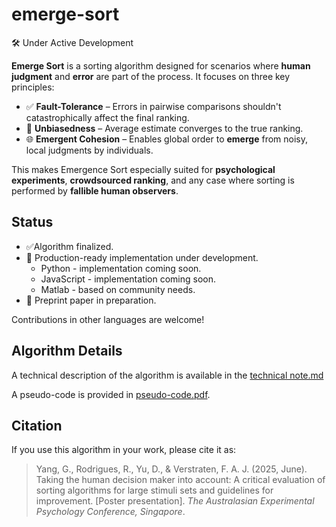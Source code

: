 # emerge-sort

🛠️ Under Active Development

**Emerge Sort** is a sorting algorithm designed for scenarios where **human judgment** and **error** are part of the process. It focuses on three key principles:

- ✅ **Fault-Tolerance** – Errors in pairwise comparisons shouldn't catastrophically affect the final ranking.
- 🎯 **Unbiasedness** – Average estimate converges to the true ranking.
- 🌐 **Emergent Cohesion** – Enables global order to **emerge** from noisy, local judgments by individuals.

This makes Emergence Sort especially suited for **psychological experiments**, **crowdsourced ranking**, and any case where sorting is performed by **fallible human observers**.

## Status

- ✅Algorithm finalized.
- 🚧 Production-ready implementation under development.
  - Python  - implementation coming soon.
  - JavaScript - implementation coming soon.
  - Matlab - based on community needs.
- 🚧 Preprint paper in preparation.

Contributions in other languages are welcome!

## Algorithm Details

A technical description of the algorithm is available in the [technical note.md](./docs/technical%20note.md)

A pseudo-code is provided in [pseudo-code.pdf](./docs/pseudo-code.pdf).

## Citation

If you use this algorithm in your work, please cite it as:

> Yang, G., Rodrigues, R., Yu, D., & Verstraten, F. A. J. (2025, June). Taking the human decision maker into account: A critical evaluation of sorting algorithms for large stimuli sets and guidelines for improvement. [Poster presentation]. *The Australasian Experimental Psychology Conference, Singapore*.
